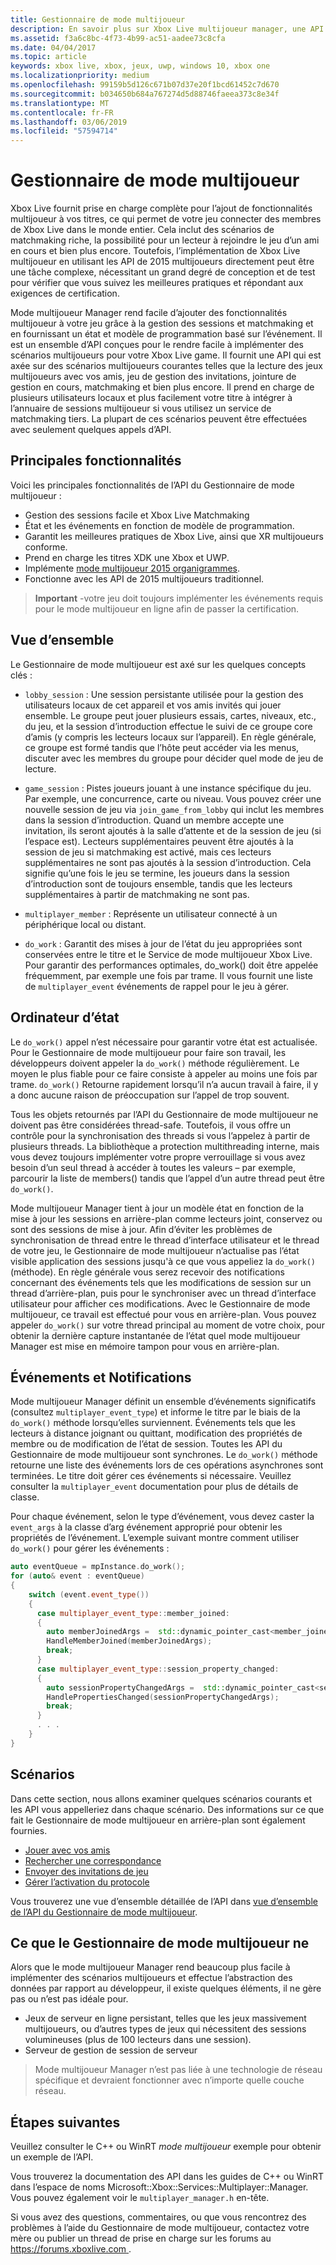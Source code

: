 ```yaml
---
title: Gestionnaire de mode multijoueur
description: En savoir plus sur Xbox Live multijoueur manager, une API de haut niveau conçue pour le rendre plus facile à implémenter multijoueurs.
ms.assetid: f3a6c8bc-4f73-4b99-ac51-aadee73c8cfa
ms.date: 04/04/2017
ms.topic: article
keywords: xbox live, xbox, jeux, uwp, windows 10, xbox one
ms.localizationpriority: medium
ms.openlocfilehash: 99159b5d126c671b07d37e20f1bcd61452c7d670
ms.sourcegitcommit: b034650b684a767274d5d88746faeea373c8e34f
ms.translationtype: MT
ms.contentlocale: fr-FR
ms.lasthandoff: 03/06/2019
ms.locfileid: "57594714"
---
```

# <a name="multiplayer-manager"></a>Gestionnaire de mode multijoueur

Xbox Live fournit prise en charge complète pour l’ajout de fonctionnalités multijoueur à vos titres, ce qui permet de votre jeu connecter des membres de Xbox Live dans le monde entier.  Cela inclut des scénarios de matchmaking riche, la possibilité pour un lecteur à rejoindre le jeu d’un ami en cours et bien plus encore. Toutefois, l’implémentation de Xbox Live multijoueur en utilisant les API de 2015 multijoueurs directement peut être une tâche complexe, nécessitant un grand degré de conception et de test pour vérifier que vous suivez les meilleures pratiques et répondant aux exigences de certification.

Mode multijoueur Manager rend facile d’ajouter des fonctionnalités multijoueur à votre jeu grâce à la gestion des sessions et matchmaking et en fournissant un état et modèle de programmation basé sur l’événement. Il est un ensemble d’API conçues pour le rendre facile à implémenter des scénarios multijoueurs pour votre Xbox Live game. Il fournit une API qui est axée sur des scénarios multijoueurs courantes telles que la lecture des jeux multijoueurs avec vos amis, jeu de gestion des invitations, jointure de gestion en cours, matchmaking et bien plus encore. Il prend en charge de plusieurs utilisateurs locaux et plus facilement votre titre à intégrer à l’annuaire de sessions multijoueur si vous utilisez un service de matchmaking tiers. La plupart de ces scénarios peuvent être effectuées avec seulement quelques appels d’API.

## <a name="key-features"></a>Principales fonctionnalités
Voici les principales fonctionnalités de l’API du Gestionnaire de mode multijoueur :

* Gestion des sessions facile et Xbox Live Matchmaking
* État et les événements en fonction de modèle de programmation.
* Garantit les meilleures pratiques de Xbox Live, ainsi que XR multijoueurs conforme.
* Prend en charge les titres XDK une Xbox et UWP.
* Implémente [mode multijoueur 2015 organigrammes](https://developer.xboxlive.com/en-us/platform/development/education/Documents/Xbox%20One%20Multiplayer%202015%20Developer%20Flowcharts.aspx).
* Fonctionne avec les API de 2015 multijoueurs traditionnel.

>**Important** -votre jeu doit toujours implémenter les événements requis pour le mode multijoueur en ligne afin de passer la certification.

## <a name="overview"></a>Vue d’ensemble
Le Gestionnaire de mode multijoueur est axé sur les quelques concepts clés :
* `lobby_session` : Une session persistante utilisée pour la gestion des utilisateurs locaux de cet appareil et vos amis invités qui jouer ensemble. Le groupe peut jouer plusieurs essais, cartes, niveaux, etc., du jeu, et la session d’introduction effectue le suivi de ce groupe core d’amis (y compris les lecteurs locaux sur l’appareil). En règle générale, ce groupe est formé tandis que l’hôte peut accéder via les menus, discuter avec les membres du groupe pour décider quel mode de jeu de lecture.

* `game_session` : Pistes joueurs jouant à une instance spécifique du jeu. Par exemple, une concurrence, carte ou niveau. Vous pouvez créer une nouvelle session de jeu via `join_game_from_lobby` qui inclut les membres dans la session d’introduction.  Quand un membre accepte une invitation, ils seront ajoutés à la salle d’attente et de la session de jeu (si l’espace est). Lecteurs supplémentaires peuvent être ajoutés à la session de jeu si matchmaking est activé, mais ces lecteurs supplémentaires ne sont pas ajoutés à la session d’introduction. Cela signifie qu’une fois le jeu se termine, les joueurs dans la session d’introduction sont de toujours ensemble, tandis que les lecteurs supplémentaires à partir de matchmaking ne sont pas.

* `multiplayer_member` : Représente un utilisateur connecté à un périphérique local ou distant.

* `do_work` : Garantit des mises à jour de l’état du jeu appropriées sont conservées entre le titre et le Service de mode multijoueur Xbox Live. Pour garantir des performances optimales, do_work() doit être appelée fréquemment, par exemple une fois par trame. Il vous fournit une liste de `multiplayer_event` événements de rappel pour le jeu à gérer.

## <a name="state-machine"></a>Ordinateur d’état
Le `do_work()` appel n’est nécessaire pour garantir votre état est actualisée.  Pour le Gestionnaire de mode multijoueur pour faire son travail, les développeurs doivent appeler la `do_work()` méthode régulièrement. Le moyen le plus fiable pour ce faire consiste à appeler au moins une fois par trame. `do_work()` Retourne rapidement lorsqu’il n’a aucun travail à faire, il y a donc aucune raison de préoccupation sur l’appel de trop souvent.

Tous les objets retournés par l’API du Gestionnaire de mode multijoueur ne doivent pas être considérées thread-safe. Toutefois, il vous offre un contrôle pour la synchronisation des threads si vous l’appelez à partir de plusieurs threads. La bibliothèque a protection multithreading interne, mais vous devez toujours implémenter votre propre verrouillage si vous avez besoin d’un seul thread à accéder à toutes les valeurs – par exemple, parcourir la liste de members() tandis que l’appel d’un autre thread peut être `do_work()`.

Mode multijoueur Manager tient à jour un modèle état en fonction de la mise à jour les sessions en arrière-plan comme lecteurs joint, conservez ou sont des sessions de mise à jour. Afin d’éviter les problèmes de synchronisation de thread entre le thread d’interface utilisateur et le thread de votre jeu, le Gestionnaire de mode multijoueur n’actualise pas l’état visible application des sessions jusqu'à ce que vous appeliez la `do_work()` (méthode). En règle générale vous serez recevoir des notifications concernant des événements tels que les modifications de session sur un thread d’arrière-plan, puis pour le synchroniser avec un thread d’interface utilisateur pour afficher ces modifications. Avec le Gestionnaire de mode multijoueur, ce travail est effectué pour vous en arrière-plan.  Vous pouvez appeler `do_work()` sur votre thread principal au moment de votre choix, pour obtenir la dernière capture instantanée de l’état quel mode multijoueur Manager est mise en mémoire tampon pour vous en arrière-plan.

## <a name="events-and-notifications"></a>Événements et Notifications
Mode multijoueur Manager définit un ensemble d’événements significatifs (consultez `multiplayer_event_type`) et informe le titre par le biais de la `do_work()` méthode lorsqu’elles surviennent. Événements tels que les lecteurs à distance joignant ou quittant, modification des propriétés de membre ou de modification de l’état de session. Toutes les API du Gestionnaire de mode multijoueur sont synchrones. Le `do_work()` méthode retourne une liste des événements lors de ces opérations asynchrones sont terminées. Le titre doit gérer ces événements si nécessaire. Veuillez consulter la `multiplayer_event` documentation pour plus de détails de classe.

Pour chaque événement, selon le type d’événement, vous devez caster la `event_args` à la classe d’arg événement approprié pour obtenir les propriétés de l’événement. L’exemple suivant montre comment utiliser `do_work()` pour gérer les événements :

```cpp
auto eventQueue = mpInstance.do_work();
for (auto& event : eventQueue)
{
    switch (event.event_type())
    {
      case multiplayer_event_type::member_joined:
      {
        auto memberJoinedArgs =  std::dynamic_pointer_cast<member_joined_event_args>(event.event_args());
        HandleMemberJoined(memberJoinedArgs);
        break;
      }
      case multiplayer_event_type::session_property_changed:
      {
        auto sessionPropertyChangedArgs =  std::dynamic_pointer_cast<session_property_changed_event_args>(event.event_args());
        HandlePropertiesChanged(sessionPropertyChangedArgs);
        break;
      }
      . . .
    }
}

```

## <a name="scenarios"></a>Scénarios

Dans cette section, nous allons examiner quelques scénarios courants et les API vous appelleriez dans chaque scénario.  Des informations sur ce que fait le Gestionnaire de mode multijoueur en arrière-plan sont également fournies.

* [Jouer avec vos amis](multiplayer-manager/play-multiplayer-with-friends.md)
* [Rechercher une correspondance](multiplayer-manager/play-multiplayer-with-matchmaking.md)
* [Envoyer des invitations de jeu](multiplayer-manager/send-game-invites.md)
* [Gérer l’activation du protocole](multiplayer-manager/handle-protocol-activation.md)

Vous trouverez une vue d’ensemble détaillée de l’API dans [vue d’ensemble de l’API du Gestionnaire de mode multijoueur](multiplayer-manager/multiplayer-manager-api-overview.md).

## <a name="what-multiplayer-manager-does-not-do"></a>Ce que le Gestionnaire de mode multijoueur ne
Alors que le mode multijoueur Manager rend beaucoup plus facile à implémenter des scénarios multijoueurs et effectue l’abstraction des données par rapport au développeur, il existe quelques éléments, il ne gère pas ou n’est pas idéale pour.

* Jeux de serveur en ligne persistant, telles que les jeux massivement multijoueurs, ou d’autres types de jeux qui nécessitent des sessions volumineuses (plus de 100 lecteurs dans une session).
* Serveur de gestion de session de serveur

>Mode multijoueur Manager n’est pas liée à une technologie de réseau spécifique et devraient fonctionner avec n’importe quelle couche réseau.

## <a name="next-steps"></a>Étapes suivantes

Veuillez consulter le C++ ou WinRT *mode multijoueur* exemple pour obtenir un exemple de l’API.

Vous trouverez la documentation des API dans les guides de C++ ou WinRT dans l’espace de noms Microsoft::Xbox::Services::Multiplayer::Manager.  Vous pouvez également voir le `multiplayer_manager.h` en-tête.

Si vous avez des questions, commentaires, ou que vous rencontrez des problèmes à l’aide du Gestionnaire de mode multijoueur, contactez votre mère ou publier un thread de prise en charge sur les forums au [ https://forums.xboxlive.com ](https://forums.xboxlive.com).
